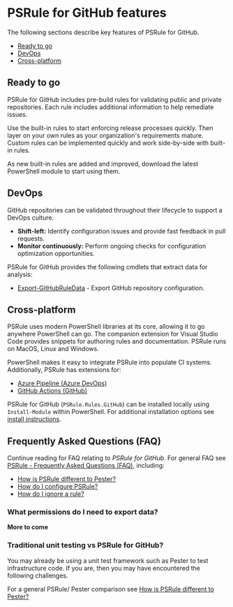 # PSRule for GitHub features

The following sections describe key features of PSRule for GitHub.

- [Ready to go](#ready-to-go)
- [DevOps](#devops)
- [Cross-platform](#cross-platform)

## Ready to go

PSRule for GitHub includes pre-build rules for validating public and private repositories.
Each rule includes additional information to help remediate issues.

Use the built-in rules to start enforcing release processes quickly.
Then layer on your own rules as your organization's requirements mature.
Custom rules can be implemented quickly and work side-by-side with built-in rules.

As new built-in rules are added and improved, download the latest PowerShell module to start using them.

## DevOps

GitHub repositories can be validated throughout their lifecycle to support a DevOps culture.

- **Shift-left:** Identify configuration issues and provide fast feedback in pull requests.
- **Monitor continuously:** Perform ongoing checks for configuration optimization opportunities.

PSRule for GitHub provides the following cmdlets that extract data for analysis:

- [Export-GitHubRuleData](commands/PSRule.Rules.GitHub/en-US/Export-GitHubRuleData.md) - Export GitHub repository configuration.

## Cross-platform

PSRule uses modern PowerShell libraries at its core, allowing it to go anywhere PowerShell can go.
The companion extension for Visual Studio Code provides snippets for authoring rules and documentation.
PSRule runs on MacOS, Linux and Windows.

PowerShell makes it easy to integrate PSRule into populate CI systems.
Additionally, PSRule has extensions for:

- [Azure Pipeline (Azure DevOps)][extension-pipelines]
- [GitHub Actions (GitHub)][extension-github]

PSRule for GitHub (`PSRule.Rules.GitHub`) can be installed locally using `Install-Module` within PowerShell.
For additional installation options see [install instructions](install-instructions.md).

## Frequently Asked Questions (FAQ)

Continue reading for FAQ relating to _PSRule for GitHub_.
For general FAQ see [PSRule - Frequently Asked Questions (FAQ)][ps-rule-faq], including:

- [How is PSRule different to Pester?][compare-pester]
- [How do I configure PSRule?][ps-rule-configure]
- [How do I ignore a rule?][ignore-rule]

### What permissions do I need to export data?

**More to come**

### Traditional unit testing vs PSRule for GitHub?

You may already be using a unit test framework such as Pester to test infrastructure code.
If you are, then you may have encountered the following challenges.

For a general PSRule/ Pester comparison see [How is PSRule different to Pester?][compare-pester]

[compare-pester]: https://github.com/microsoft/PSRule/blob/main/docs/features.md#how-is-psrule-different-to-pester
[ignore-rule]: https://github.com/microsoft/PSRule/blob/main/docs/features.md#how-do-i-ignore-a-rule
[ps-rule-configure]: https://github.com/microsoft/PSRule/blob/main/docs/features.md#how-do-i-configure-psrule
[ps-rule-faq]: https://github.com/microsoft/PSRule/blob/main/docs/features.md#frequently-asked-questions-faq
[extension-pipelines]: https://marketplace.visualstudio.com/items?itemName=bewhite.ps-rule
[extension-github]: https://github.com/marketplace/actions/psrule
